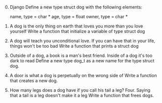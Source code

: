 0. Django
Define a new type struct dog with the following elements:

    name, type = char *
    age, type = float
    owner, type = char *

 1. A dog is the only thing on earth that loves you more than you love yourself
Write a function that initialize a variable of type struct dog

 2. A dog will teach you unconditional love. If you can have that in your life, things won't be too bad 
Write a function that prints a struct dog

 3. Outside of a dog, a book is a man's best friend. Inside of a dog it's too dark to read 
Define a new type dog_t as a new name for the type struct dog.

 4. A door is what a dog is perpetually on the wrong side of
Write a function that creates a new dog.

 5. How many legs does a dog have if you call his tail a leg? Four. Saying that a tail is a leg doesn't make it a leg 
Write a function that frees dogs.

